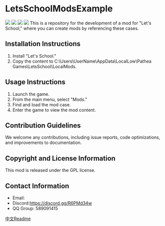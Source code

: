 # LetsSchoolModsExample
[![](https://img.shields.io/github/downloads/LetsSchoolModsExample/LetsSchoolModsExample/total.svg)](https://github.com/LetsSchoolModsExample/LetsSchoolModsExample/releases)
[![](https://img.shields.io/github/downloads/AssetRipper/AssetRipper/latest/total.svg)](https://github.com/LetsSchoolModsExample/AssetRipper/releases/latest)
[![](https://img.shields.io/github/v/release/AssetRipper/AssetRipper)](https://github.com/AssetRipper/LetsSchoolModsExample/releases/latest)
[![](https://weblate.samboy.dev/widgets/assetripper/-/gui/svg-badge.svg)](http://weblate.samboy.dev/engage/assetripper/)
This is a repository for the development of a mod for "Let's School," where you can create mods by referencing these cases.

## Installation Instructions
1. Install "Let's School."
2. Copy the content to C:\Users\UserName\AppData\LocalLow\Pathea Games\LetsSchool\LocalMods.

## Usage Instructions
1. Launch the game.
2. From the main menu, select "Mods."
3. Find and load the mod case.
4. Enter the game to view the mod content.

## Contribution Guidelines
We welcome any contributions, including issue reports, code optimizations, and improvements to documentation.

## Copyright and License Information
This mod is released under the GPL license.

## Contact Information
- Email:
- Discord:https://discord.gg/R6PMd34w
- QQ Group: 589091415

    
[中文Readme](README_Cn.md)
